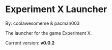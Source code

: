 Experiment X Launcher
=====================
By: coolawesomeme & pacman003

The launcher for the game Experiment X.

Current version: **v0.0.2**
